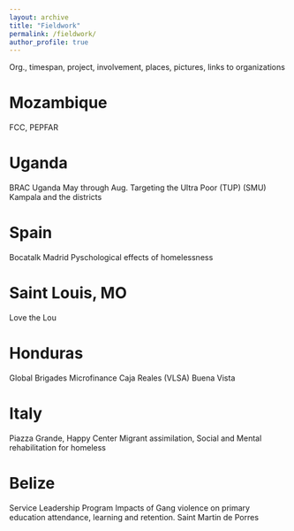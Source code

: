```yaml
---
layout: archive
title: "Fieldwork"
permalink: /fieldwork/
author_profile: true
---
```


Org., timespan, project, involvement, places, pictures, links to organizations

Mozambique
========
FCC, PEPFAR

Uganda
========
BRAC Uganda
May through Aug.
Targeting the Ultra Poor (TUP)
(SMU)
Kampala and the districts

Spain
======
Bocatalk
Madrid
Pyschological effects of homelessness

Saint Louis, MO
=======
Love the Lou

Honduras
========
Global Brigades Microfinance
Caja Reales (VLSA)
Buena Vista

Italy
=======
Piazza Grande, Happy Center
Migrant assimilation, Social and Mental rehabilitation for homeless

Belize
========
Service Leadership Program
Impacts of Gang violence on primary education attendance, learning and retention.
Saint Martin de Porres



